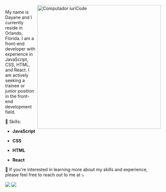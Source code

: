 <img src="https://raw.githubusercontent.com/MicaelliMedeiros/micaellimedeiros/master/image/computer-illustration.png" min-width="400px" max-width="400px" width="400px" align="right" alt="Computador iuriCode">

<p align="left"> 

 My name is Dayane and I currently reside in Orlando, Florida. I am a front-end developer with experience in JavaScript, CSS, HTML, and React. I am actively seeking a trainee or junior position in the front-end development field.
</p>



<p align="left">
  💼 Skills: <strong> 
 
- JavaScript


- CSS


- HTML


- React

  </strong>
</p>

<p align="left">
  💌 If you're interested in learning more about my skills and experience, please feel free to reach out to me at ⤵️
</p>

<p align="left">
  <a href="#" alt="Gmail">
  <img src="https://img.shields.io/badge/-Gmail-FF0000?style=flat-square&labelColor=FF0000&logo=gmail&logoColor=white&link=dayanebianchinib@gmail.com" /></a>

  <a href="#" alt="Linkedin">
  <img src="https://img.shields.io/badge/-Linkedin-0e76a8?style=flat-square&logo=Linkedin&logoColor=white&link=(https://www.linkedin.com/in/dayanebianchini)" /></a>

 
</p>  
